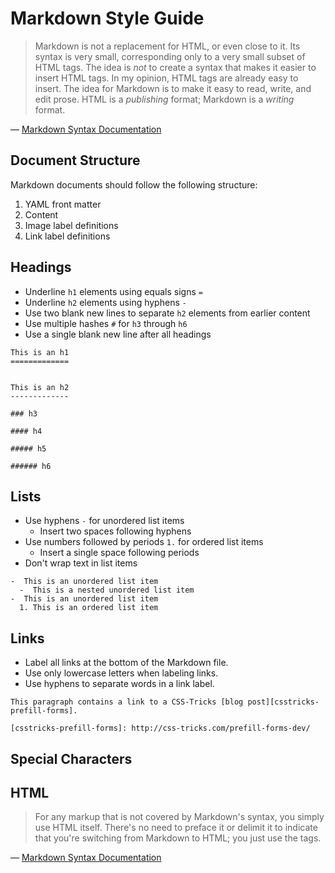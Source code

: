 Markdown Style Guide
====================

> Markdown is not a replacement for HTML, or even close to it. Its syntax is
> very small, corresponding only to a very small subset of HTML tags. The idea
> is *not* to create a syntax that makes it easier to insert HTML tags. In my
> opinion, HTML tags are already easy to insert. The idea for Markdown is to
> make it easy to read, write, and edit prose. HTML is a *publishing* format;
> Markdown is a *writing* format.

— [Markdown Syntax Documentation][markdown-syntax]


Document Structure
------------------

Markdown documents should follow the following structure:

1. YAML front matter
2. Content
3. Image label definitions
4. Link label definitions


Headings
--------

-  Underline `h1` elements using equals signs `=`
-  Underline `h2` elements using hyphens `-`
-  Use two blank new lines to separate `h2` elements from earlier content
-  Use multiple hashes `#` for `h3` through `h6`
-  Use a single blank new line after all headings

```
This is an h1
=============


This is an h2
-------------

### h3

#### h4

##### h5

###### h6
```


Lists
-----

-  Use hyphens `-` for unordered list items
   -  Insert two spaces following hyphens
-  Use numbers followed by periods `1.` for ordered list items
   -  Insert a single space following periods
-  Don't wrap text in list items

```
-  This is an unordered list item
  -  This is a nested unordered list item
-  This is an unordered list item
  1. This is an ordered list item
```


Links
-----

-  Label all links at the bottom of the Markdown file.
-  Use only lowercase letters when labeling links.
-  Use hyphens to separate words in a link label.

<!-- The following code block is indented to prevent link label definitions from being parsed literally. Use the backtick syntax for all other code blocks. -->

	This paragraph contains a link to a CSS-Tricks [blog post][csstricks-prefill-forms].

	[csstricks-prefill-forms]: http://css-tricks.com/prefill-forms-dev/


Special Characters
------------------




HTML
----

> For any markup that is not covered by Markdown's syntax, you simply use HTML
> itself. There's no need to preface it or delimit it to indicate that you're
> switching from Markdown to HTML; you just use the tags.

— [Markdown Syntax Documentation][markdown-syntax]

[markdown-syntax]: http://daringfireball.net/projects/markdown/syntax
